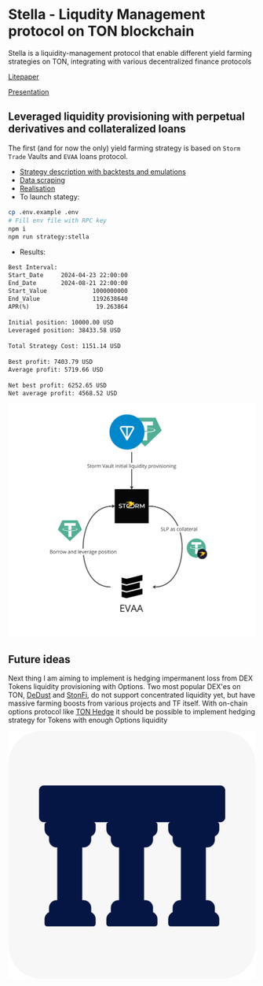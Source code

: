 # Stella - Liqudity Management protocol on TON blockchain

Stella is a liquidity-management protocol that enable different yield farming strategies on TON, integrating with various decentralized finance protocols

[Litepaper](https://nonchalant-heron-91b.notion.site/Stella-1550ea3650df800a8fc9f622b2969be7)

[Presentation](https://docs.google.com/presentation/d/1dQYa1_NQgaY0nAg5_uk_22238PxibP5CP2G9Z0YoThY/edit?usp=sharing)

## Leveraged liquidity provisioning with perpetual derivatives and collateralized loans

The first (and for now the only) yield farming strategy is based on `Storm Trade` Vaults and `EVAA` loans protocol.

- [Strategy description with backtests and emulations](/strategy.ipynb)
- [Data scraping](./scripts/collect_vault_data.py)
- [Realisation](./scripts/createLeveragedPosition.ts)
- To launch stategy:

```bash
cp .env.example .env
# Fill env file with RPC key
npm i
npm run strategy:stella
```

- Results:

```
Best Interval:
Start_Date     2024-04-23 22:00:00
End_Date       2024-08-21 22:00:00
Start_Value             1000000000
End_Value               1192638640
APR(%)                   19.263864

Initial position: 10000.00 USD
Leveraged position: 38433.58 USD

Total Strategy Cost: 1151.14 USD

Best profit: 7403.79 USD
Average profit: 5719.66 USD

Net best profit: 6252.65 USD
Net average profit: 4568.52 USD
```

![img](./public/strat_steva.jpg)

## Future ideas

Next thing I am aiming to implement is hedging impermanent loss from DEX Tokens liquidity provisioning with Options. Two most popular DEX'es on TON, [DeDust](https://dedust.io/) and [StonFi](https://app.ston.fi/), do not support concentrated liquidity yet, but have massive farming boosts from various projects and TF itself. With on-chain options protocol like [TON Hedge](https://tonhedge.com/) it should be possible to implement hedging strategy for Tokens with enough Options liquidity


![img1](./public/stella.svg)
